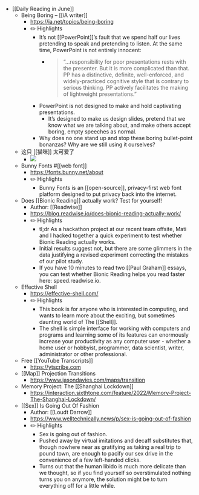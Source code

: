 - [[Daily Reading in June]]
	- Being Boring – [[iA writer]]
		- https://ia.net/topics/being-boring
		- ✏️ Highlights
			- It’s not [[PowerPoint]]’s fault that we spend half our lives pretending to speak and pretending to listen. At the same time, PowerPoint is not entirely innocent:
				- > “…responsibility for poor presentations rests with the presenter. But it is more complicated than that. PP has a distinctive, definite, well-enforced, and widely-practiced cognitive style that is contrary to serious thinking. PP actively facilitates the making of lightweight presentations.”
			- PowerPoint is not designed to make and hold captivating presentations.
				- It’s designed to make us design slides, pretend that we know what we are talking about, and make others accept boring, empty speeches as normal.
			- Why does no one stand up and stop these boring bullet-point bonanzas? Why are we still using it ourselves?
	- 这只 [[猫咪]] 太可爱了
		- ![](https://dsc.cloud/0435ce/1656131139.jpg)
	- Bunny Fonts #[[web font]]
		- https://fonts.bunny.net/about
		- ✏️ Highlights
			- Bunny Fonts is an [[open-source]], privacy-first web font platform designed to put privacy back into the internet.
	- Does [[Bionic Reading]] actually work? Test for yourself!
		- Author: [[Readwise]]
		- https://blog.readwise.io/does-bionic-reading-actually-work/
		- ✏️ Highlights
			- tl;dr As a hackathon project at our recent team offsite, Mati and I hacked together a quick experiment to test whether Bionic Reading actually works.
			- Initial results suggest not, but there are some glimmers in the data justifying a revised experiment correcting the mistakes of our pilot study.
			- If you have 10 minutes to read two [[Paul Graham]] essays, you can test whether Bionic Reading helps you read faster here: speed.readwise.io.
	- Effective Shell
		- https://effective-shell.com/
		- ✏️ Highlights
			- This book is for anyone who is interested in computing, and wants to learn more about the exciting, but sometimes daunting world of The [[Shell]].
			- The shell is simple interface for working with computers and programs and learning some of its features can enormously increase your productivity as any computer user - whether a home user or hobbyist, programmer, data scientist, writer, administrator or other professional.
	- Free [[YouTube Transcripts]]
		- https://ytscribe.com
	- [[Map]] Projection Transitions
		- https://www.jasondavies.com/maps/transition
	- Memory Project: The [[Shanghai Lockdown]]
		- https://interaction.sixthtone.com/feature/2022/Memory-Project-The-Shanghai-Lockdown/
	- [[Sex]] Is Going Out Of Fashion
		- Author: [[Loudt Darrow]]
		- https://www.welltechnically.news/p/sex-is-going-out-of-fashion
		- ✏️ Highlights
			- Sex is going out of fashion.
			- Pushed away by virtual imitations and decaff substitutes that, though nowhere near as gratifying as taking a real trip to pound town, are enough to pacify our sex drive in the convenience of a few left-handed clicks.
			- Turns out that the human libido is much more delicate than we thought, so if you find yourself so overstimulated nothing turns you on anymore, the solution might be to turn everything off for a little while.